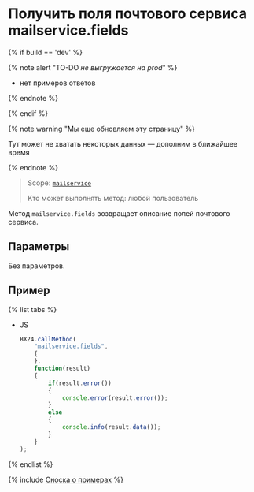 # Получить поля почтового сервиса mailservice.fields

{% if build == 'dev' %}

{% note alert "TO-DO _не выгружается на prod_" %}

- нет примеров ответов

{% endnote %}

{% endif %}

{% note warning "Мы еще обновляем эту страницу" %}

Тут может не хватать некоторых данных — дополним в ближайшее время

{% endnote %}

> Scope: [`mailservice`](../scopes/permissions.md)
>
> Кто может выполнять метод: любой пользователь

Метод `mailservice.fields` возвращает описание полей почтового сервиса.

## Параметры

Без параметров.

## Пример

{% list tabs %}

- JS

    ```js
    BX24.callMethod(
        "mailservice.fields",
        {
        },
        function(result)
        {
            if(result.error())
            {
                console.error(result.error());
            }
            else
            {
                console.info(result.data());
            }
        }
    );
    ```

{% endlist %}

{% include [Сноска о примерах](../../_includes/examples.md) %}